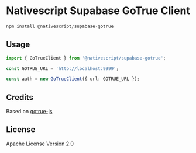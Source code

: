 # Nativescript Supabase GoTrue Client

```javascript
npm install @nativescript/supabase-gotrue
```

## Usage

```ts
import { GoTrueClient } from '@nativescript/supabase-gotrue';

const GOTRUE_URL = 'http://localhost:9999';

const auth = new GoTrueClient({ url: GOTRUE_URL });
```

## Credits

Based on [gotrue-js](https://github.com/supabase/gotrue-js)

## License

Apache License Version 2.0
